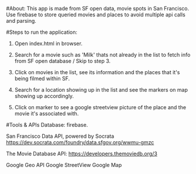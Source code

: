 #About:
   This app is made from SF open data, movie spots in San Francisco. Use firebase to
   store queried movies and places to avoid multiple api calls and parsing.

#Steps to run the application:
1. Open index.html in browser.

2. Search for a movie such as 'Milk' thats not already in the list to fetch info
   from SF open database / Skip to step 3.

3. Click on movies in the list, see its information and the places that it's being
filmed within SF.

4. Search for a location showing up in the list and see the markers on map showing up
accordingly.

5. Click on marker to see a google streetview picture of the place and the movie it's
   associated with.


#Tools & APIs
Database: firebase.

San Francisco Data API, powered by Socrata
https://dev.socrata.com/foundry/data.sfgov.org/wwmu-gmzc

The Movie Database API:
https://developers.themoviedb.org/3

Google Geo API
Google StreetView
Google Map
